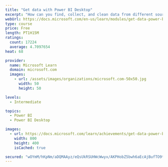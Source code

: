 ```yaml
---
title: "Get data with Power BI Desktop"
excerpt: "How can you find, collect, and clean data from different sources? Power BI is a tool for making sense of your data. You will learn tricks to make data-gathering easier."
webUrl: https://docs.microsoft.com/en-us/learn/modules/get-data-power-bi/
type: course
price: Free
length: PT1H15M
ratings:
  count: 17224
  average: 4.7097654
heat: 68

provider:
  name: Microsoft Learn
  domain: microsoft.com
  images:
    - url: /assets/images/organizations/microsoft.com-50x50.jpg
      width: 50
      height: 50

levels:
  - Intermediate

topics:
  - Power BI
  - Power BI Desktop

images:
  - url: https://docs.microsoft.com/learn/achievements/get-data-power-bi-desktop-social.png
    width: 800
    height: 400
    isCached: true

secured: "wOYmM/hKpNm/aDQMAAyz/eQsUkRSUHWcWwyx/AKPHobZ5bwh6aEcAjBufTO9tjEbyc0sT/yHcAm5QSlS9K6PaqAa68hrGftg3oQv5+OEctrZaLY3dqqvvwAUYoIqbwY0AZGdS/wYONv1EKiaNSFkXMl32ZTpDq6NoMmvV4JUfMbt59TG4SFWCCa4lP3OtbiQOjCp6tRYtlc5mURhIKCokXASeCj5NrwIXQy/j+mksWabcUA26k4fFMZbVawixGmA50xa7N7IFARN3D+w4hIe2bzgFX4bo+9m+VOFkP2lzjetX3MMiHbk+577gDeApVQVh7cWXU7mVYjNzh/Rx9eaoSl437kxFSs73mI4o8NJiirRYTIohI6Gko4p2ElJ6t5Vuq07wy05TT5BnhdCC+V7nw6NFj82sX+Nau/DcL0yi/91lqbLIexvlLinuH4Un/M4;bgHISCFQi/TFtmXChk9k3w=="
---
```


